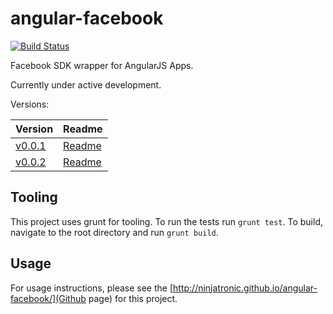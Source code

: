 # angular-facebook

[![Build Status](https://travis-ci.org/ninjatronic/angular-facebook.png)](https://travis-ci.org/ninjatronic/angular-facebook)

Facebook SDK wrapper for AngularJS Apps.

Currently under active development.

Versions:

| Version                                                            | Readme                                |
| ------------------------------------------------------------------ | ------------------------------------- |
| [v0.0.1](../../blob/v0.0.1/version/v0.0.1/angular-facebook.min.js) | [Readme](../../blob/v0.0.1/README.md) |
| [v0.0.2](../../blob/v0.0.2/version/v0.0.2/angular-facebook.min.js) | [Readme](../../blob/v0.0.2/README.md) |

## Tooling

This project uses grunt for tooling. To run the tests run `grunt test`. To build, navigate to the root directory and run `grunt build`.

## Usage

For usage instructions, please see the [http://ninjatronic.github.io/angular-facebook/](Github page) for this project.